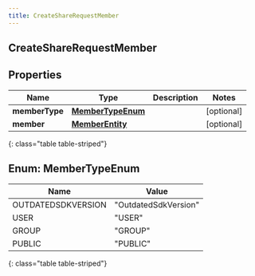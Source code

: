 ```yaml
---
title: CreateShareRequestMember
---
```

## CreateShareRequestMember


## Properties

| Name | Type | Description | Notes |
| ------------ | ------------- | ------------- | ------------- |
| **memberType** | [**MemberTypeEnum**](#MemberTypeEnum) |  |  [optional] |
| **member** | [**MemberEntity**](MemberEntity.html) |  |  [optional] |
{: class="table table-striped"}


<a name="MemberTypeEnum"></a>

## Enum: MemberTypeEnum

| Name | Value |
| ---- | ----- |
| OUTDATEDSDKVERSION | &quot;OutdatedSdkVersion&quot; |
| USER | &quot;USER&quot; |
| GROUP | &quot;GROUP&quot; |
| PUBLIC | &quot;PUBLIC&quot; |
{: class="table table-striped"}



